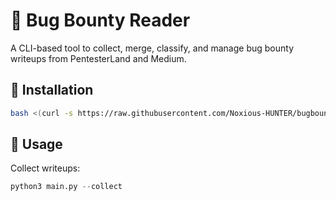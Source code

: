 # 🐞 Bug Bounty Reader

A CLI-based tool to collect, merge, classify, and manage bug bounty writeups from PentesterLand and Medium.

## 🚀 Installation

```bash
bash <(curl -s https://raw.githubusercontent.com/Noxious-HUNTER/bugbounty_reader/main/install.sh)
```
## 🚀 Usage
Collect writeups:
```python
python3 main.py --collect
```
